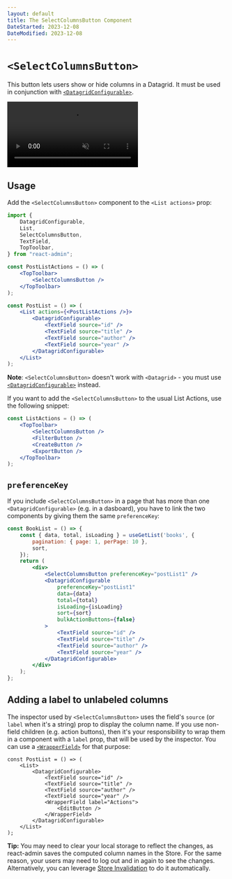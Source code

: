 ```yaml
---
layout: default
title: The SelectColumnsButton Component
DateStarted: 2023-12-08
DateModified: 2023-12-08
---
```


# `<SelectColumnsButton>`

This button lets users show or hide columns in a Datagrid. It must be used in conjunction with [`<DatagridConfigurable>`](./Datagrid.md#configurable).

<video controls autoplay playsinline muted loop>
  <source src="./img/SelectColumnsButton.webm" type="video/webm"/>
  <source src="./img/SelectColumnsButton.mp4" type="video/mp4"/>
  Your browser does not support the video tag.
</video>


## Usage 

Add the `<SelectColumnsButton>` component to the `<List actions>` prop:
 
```jsx
import {
    DatagridConfigurable,
    List,
    SelectColumnsButton,
    TextField,
    TopToolbar,
} from "react-admin";

const PostListActions = () => (
    <TopToolbar>
        <SelectColumnsButton />
    </TopToolbar>
);

const PostList = () => (
    <List actions={<PostListActions />}>
        <DatagridConfigurable>
            <TextField source="id" />
            <TextField source="title" />
            <TextField source="author" />
            <TextField source="year" />
        </DatagridConfigurable>
    </List>
);
```

**Note**: `<SelectColumnsButton>` doesn't work with `<Datagrid>` - you must use [`<DatagridConfigurable>`](./Datagrid.md#configurable) instead.

If you want to add the `<SelectColumnsButton>` to the usual List Actions, use the following snippet:

```jsx
const ListActions = () => (
    <TopToolbar>
        <SelectColumnsButton />
        <FilterButton />
        <CreateButton />
        <ExportButton />
    </TopToolbar>
);
```

## `preferenceKey`

If you include `<SelectColumnsButton>` in a page that has more than one `<DatagridConfigurable>` (e.g. in a dasboard), you have to link the two components by giving them the same `preferenceKey`:

```jsx
const BookList = () => {
    const { data, total, isLoading } = useGetList('books', {
        pagination: { page: 1, perPage: 10 },
        sort,
    });
    return (
        <div>
            <SelectColumnsButton preferenceKey="postList1" />
            <DatagridConfigurable
                preferenceKey="postList1"
                data={data}
                total={total}
                isLoading={isLoading}
                sort={sort}
                bulkActionButtons={false}
            >
                <TextField source="id" />
                <TextField source="title" />
                <TextField source="author" />
                <TextField source="year" />
            </DatagridConfigurable>
        </div>
    );
};
```

## Adding a label to unlabeled columns

The inspector used by `<SelectColumnsButton>` uses the field's `source` (or `label` when it's a string) prop to display the column name. If you use non-field children (e.g. action buttons), then it's your responsibility to wrap them in a component with a `label` prop, that will be used by the inspector. You can use a [`<WrapperField>`](./WrapperField.md) for that purpose:

```tsx
const PostList = () => (
    <List>
        <DatagridConfigurable>
            <TextField source="id" />
            <TextField source="title" />
            <TextField source="author" />
            <TextField source="year" />
            <WrapperField label="Actions">
                <EditButton />
            </WrapperField>
        </DatagridConfigurable>
    </List>
);
```

**Tip:** You may need to clear your local storage to reflect the changes, as react-admin saves the computed column names in the Store. For the same reason, your users may need to log out and in again to see the changes. Alternatively, you can leverage [Store Invalidation](./Store.md#store-invalidation) to do it automatically.